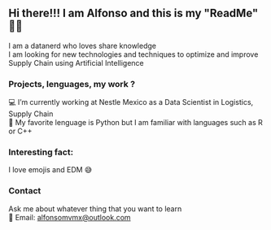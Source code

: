 ## Hi there!!! I am Alfonso and this is my "ReadMe" ✌🏻

I am a datanerd who loves share knowledge </br>
I am looking for new technologies and techniques to optimize and improve Supply Chain using Artificial Intelligence

### Projects, lenguages, my work ?

💻 I’m currently working at Nestle Mexico as a Data Scientist in Logistics, Supply Chain </br>
🐍 My favorite lenguage is Python but I am familiar with languages such as R or C++ 

### Interesting fact:

I love emojis and EDM 😅

### Contact

Ask me about whatever thing that you want to learn </br>
📧 Email: alfonsomvmx@outlook.com
